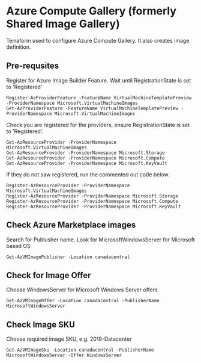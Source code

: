 # Azure Compute Gallery (formerly Shared Image Gallery)
Terraform used to configure Azure Compute Gallery. It also creates image definition.

## Pre-requsites

Register for Azure Image Builder Feature. Wait until RegistrationState is set to 'Registered'
```
Register-AzProviderFeature -FeatureName VirtualMachineTemplatePreview -ProviderNamespace Microsoft.VirtualMachineImages
Get-AzProviderFeature -FeatureName VirtualMachineTemplatePreview -ProviderNamespace Microsoft.VirtualMachineImages
```

Check you are registered for the providers, ensure RegistrationState is set to 'Registered'.
```
Get-AzResourceProvider -ProviderNamespace Microsoft.VirtualMachineImages
Get-AzResourceProvider -ProviderNamespace Microsoft.Storage 
Get-AzResourceProvider -ProviderNamespace Microsoft.Compute
Get-AzResourceProvider -ProviderNamespace Microsoft.KeyVault
```

If they do not saw registered, run the commented out code below.
```
Register-AzResourceProvider -ProviderNamespace Microsoft.VirtualMachineImages
Register-AzResourceProvider -ProviderNamespace Microsoft.Storage
Register-AzResourceProvider -ProviderNamespace Microsoft.Compute
Register-AzResourceProvider -ProviderNamespace Microsoft.KeyVault
```

## Check Azure Marketplace images

Search for Publusher name. Look for MicrosoftWindowsServer for Microsoft based OS

```
Get-AzVMImagePublisher -Location canadacentral
```

## Check for Image Offer

Choose WindowsServer for Microsoft Windows Server offers
```
Get-AzVMImageOffer -Location canadacentral -PublisherName MicrosoftWindowsServer
```

## Check Image SKU

Choose required image SKU, e.g. 2019-Datacenter
```
Get-AzVMImageSku -Location canadacentral -PublisherName MicrosoftWindowsServer -Offer WindowsServer
```
